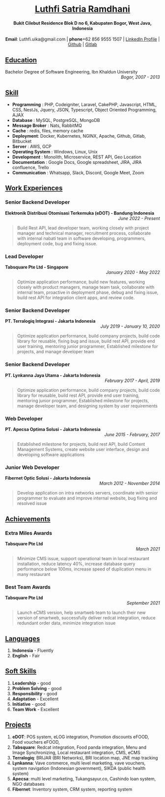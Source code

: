 <!-- # [Luthfi Satria Ramdhani](https://www.linkedin.com/in/luthfi-satria-48787627) -->
<div align="center">
    <h1>
        <a href="https://www.linkedin.com/in/luthfi-satria-48787627">
            Luthfi Satria Ramdhani
        </a>
    </h1>
</div>
<div align="center"><h4>Bukit Cilebut Residence Blok D no 6, Kabupaten Bogor, West Java, Indonesia</h4></div>
<div align="center">
    <b>Email</b>: Luthfi.uika@gmail.com | <b>phone</b>+62 856 9555 1507 | <a href="https://www.linkedin.com/in/luthfi-satria-48787627/" target="_blank">LinkedIn Profile</a> | <a href="https://github.com/luthfi-satria?tab=repositories">Github</a> | <a href="https://gitlab.com/users/luthfi.satria/projects">Gitlab</a>
</div>

<h2><a href="#education">Education</a></h2>
<div>Bachelor Degree of Software Engineering, Ibn Khaldun University</div>
<div align="right"><i>Bogor, 2007 - 2013</i></div>

<h2><a href="#skill">Skill</a></h2>

<ul>
    <li><b>Programming</b> : PHP, Codeigniter, Laravel, CakePHP, Javascript, HTML, CSS, NestJs, Jquery, JSON, Typescript, Object Oriented Programming, AJAX
    <li><b>Database</b> : MySQL, PostgreSQL, MongoDB</li>
    <li><b>Message Broker</b> : Nats, RabbitMQ</li>
    <li><b>Cache</b> : redis, files, memory cache</li>
    <li><b>Deployment</b>: Docker, Kubernetes, NGINX, Apache, Github, Gitlab, Bitbucket</li>
    <li><b>Server</b> : AWS, GCP</li>
    <li><b>Operating System</b> : Windows, Linux, Unix</li>
    <li><b>Development</b> : Monolith, Microservice, REST API, Geo Location</li>
    <li><b>Documentation</b> : Google Docs, Google spreadsheet, JIRA, JIRA confluence, Trello</li>
    <li><b>Communication</b> : Whatsapp, Slack, Discord, Google Meet, Zoom</li>
</ul>

<h2><a href="#work-experiences">Work Experiences</a></h2>

<!-- eDOT -->
### Senior Backend Developer
<div align="left"><b>Elektronik Distribusi Otomisasi Terkemuka (eDOT) - Bandung Indonesia</b></div>
<div align="right"><i>June 2022 - Present</i></div>

> Build Rest API, lead developer team, working closely with project manager and technical manager, recruitment process, collaborate with internal nabati team in software developing, programmers, deployment code, bug and fixing issue.

<!-- Tabsquare -->
### Lead Developer
<div align="left"><b>Tabsquare Pte Ltd - Singapore</b></div>
<div align="right"><i>January 2020 - May 2022</i></div>

> Optimize application performance, build new features, working closely with product managers, manage team task, collaborate with internal team, proactive in deployment phase, debug and fixing issue, build rest API for integration client apps, and review code.

<!-- Terralogiq -->
### Senior Backend Developer
<div align="left"><b>PT. Terralogiq Integrasi - Jakarta Indonesia</b></div>
<div align="right"><i>July 2019 - January 10, 2020</i></div>

> Optimize application performance, build company projects, build code library for reusable, fixing bug and issue, build rest API, provide end user training, mentoring junior programmer, Established milestone for projects, and manage developer team

<!-- Lynkanna -->
### Senior Backend Developer
<div align="left"><b>PT. Lynkanna Jaya Utama - Jakarta Indonesia</b></div>
<div align="right"><i>February 2017 - April, 2019</i></div>

> Optimize application performance, build company projects, build code library for reusable, build rest API, provide end user training, mentoring junior programmer, Established milestone for projects, manage developer team, and designing system by user requirements

<!-- Apecsa -->
### Web Developer
<div align="left"><b>PT. Apecsa Optima Solusi - Jakarta Indonesia</b></div>
<div align="right"><i>June 2015 - February, 2017</i></div>

> Established milestone for projects, build rest API, build Content Management Systems, create website user interface, design and developing software applications


<!-- Fibernet -->
### Junior Web Developer
<div align="left"><b>Fibernet Optic Solusi - Jakarta Indonesia</b></div>
<div align="right"><i>March 2012 - November 2014</i></div>

> Develop application on intra networks servers, coordinate with senior programmer to evaluate and improve internal website, bug fixing and resolved issue

<h2><a href="#achievements">Achievements</a></h2>

### Extra Miles Awards
<div align="left"><b>Tabsquare Pte Ltd</b></div>
<div align="right"><i>March 2021</i></div>

> Minimize CMS issue, support operational team in local restaurant installation, reduce latency 40%, increase database query performance below 100ms, increase speed of duplication menu in many restaurant

### Best Team Awards
<div align="left"><b>Tabsquare Pte Ltd</b></div>
<div align="right"><i>September 2021</i></div>

> Launch eCMS version, help smartweb team to launch their new version of smartweb, successfully deliver redcat integration, reduce redundant order data, minimize integration issue

<h2><a href="#languages">Languages</a></h2>

1. <b>Indonesia</b> - Fluently
2. <b>English</b> - Fair

<h2><a href="#soft-skills">Soft Skills</a></h2>

1. <b>Leadership</b> - good
2. <b>Problem Solving</b> - good
3. <b>Responsibility</b> - good
4. <b>Adaptation</b> - Excellent
5. <b>Initiative</b> - good
6. <b>Team Work</b> - Excellent


<h2><a href="#projects">Projects</a></h2>

1. <b>eDOT</b>: POS system, eLOG integration, Promotion discounts eFOOD, Food vouchers eFOOD,
2. <b>Tabsquare</b>: Redcat integration, Food panda integration, Menu and Image Synchronizing, Local restaurant integration, CMS, eCMS
3. <b>Terralogiq</b>:  BRIJAR (BRI Networks), BRI location map, JNE map tracking
4. <b>Lynkanna</b>: Vave commerce, multi level marketing, vave vouchers, system navigation (Indonesian government), SIKDA (public health system)
5. <b>Apecsa</b>: multi level marketing, Tukangsayur.co, Cashindo loan system, NGO databases
6. <b>Fibernet</b>: Inventory system, CRM system, reporting system
